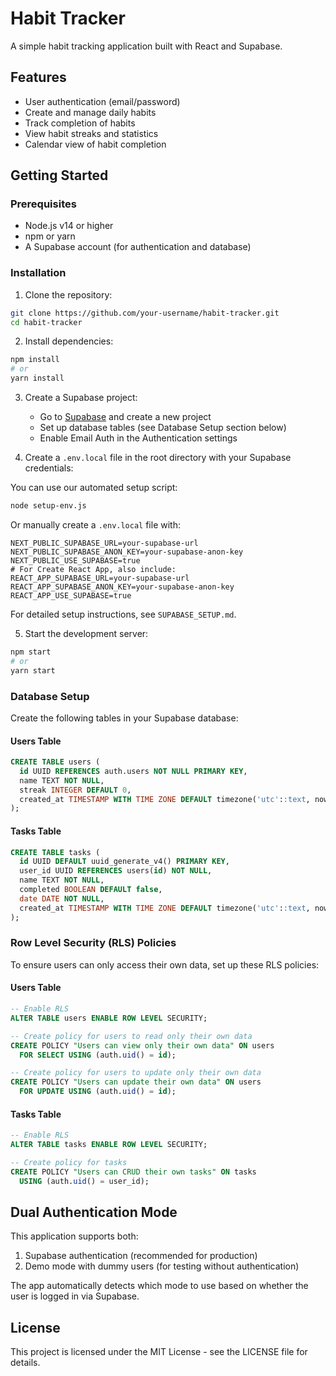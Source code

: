 # Habit Tracker

A simple habit tracking application built with React and Supabase.

## Features

- User authentication (email/password)
- Create and manage daily habits
- Track completion of habits
- View habit streaks and statistics
- Calendar view of habit completion

## Getting Started

### Prerequisites

- Node.js v14 or higher
- npm or yarn
- A Supabase account (for authentication and database)

### Installation

1. Clone the repository:
```bash
git clone https://github.com/your-username/habit-tracker.git
cd habit-tracker
```

2. Install dependencies:
```bash
npm install
# or
yarn install
```

3. Create a Supabase project:
   - Go to [Supabase](https://supabase.com/) and create a new project
   - Set up database tables (see Database Setup section below)
   - Enable Email Auth in the Authentication settings

4. Create a `.env.local` file in the root directory with your Supabase credentials:

You can use our automated setup script:
```bash
node setup-env.js
```

Or manually create a `.env.local` file with:
```
NEXT_PUBLIC_SUPABASE_URL=your-supabase-url
NEXT_PUBLIC_SUPABASE_ANON_KEY=your-supabase-anon-key
NEXT_PUBLIC_USE_SUPABASE=true
# For Create React App, also include:
REACT_APP_SUPABASE_URL=your-supabase-url
REACT_APP_SUPABASE_ANON_KEY=your-supabase-anon-key
REACT_APP_USE_SUPABASE=true
```

For detailed setup instructions, see `SUPABASE_SETUP.md`.

5. Start the development server:
```bash
npm start
# or
yarn start
```

### Database Setup

Create the following tables in your Supabase database:

#### Users Table
```sql
CREATE TABLE users (
  id UUID REFERENCES auth.users NOT NULL PRIMARY KEY,
  name TEXT NOT NULL,
  streak INTEGER DEFAULT 0,
  created_at TIMESTAMP WITH TIME ZONE DEFAULT timezone('utc'::text, now()) NOT NULL
);
```

#### Tasks Table
```sql
CREATE TABLE tasks (
  id UUID DEFAULT uuid_generate_v4() PRIMARY KEY,
  user_id UUID REFERENCES users(id) NOT NULL,
  name TEXT NOT NULL,
  completed BOOLEAN DEFAULT false,
  date DATE NOT NULL,
  created_at TIMESTAMP WITH TIME ZONE DEFAULT timezone('utc'::text, now()) NOT NULL
);
```

### Row Level Security (RLS) Policies

To ensure users can only access their own data, set up these RLS policies:

#### Users Table
```sql
-- Enable RLS
ALTER TABLE users ENABLE ROW LEVEL SECURITY;

-- Create policy for users to read only their own data
CREATE POLICY "Users can view only their own data" ON users
  FOR SELECT USING (auth.uid() = id);

-- Create policy for users to update only their own data
CREATE POLICY "Users can update their own data" ON users
  FOR UPDATE USING (auth.uid() = id);
```

#### Tasks Table
```sql
-- Enable RLS
ALTER TABLE tasks ENABLE ROW LEVEL SECURITY;

-- Create policy for tasks
CREATE POLICY "Users can CRUD their own tasks" ON tasks
  USING (auth.uid() = user_id);
```

## Dual Authentication Mode

This application supports both:
1. Supabase authentication (recommended for production)
2. Demo mode with dummy users (for testing without authentication)

The app automatically detects which mode to use based on whether the user is logged in via Supabase.

## License

This project is licensed under the MIT License - see the LICENSE file for details.
